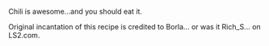Chili is awesome...and you should eat it. 

Original incantation of this recipe is credited to Borla... or was it Rich_S... on LS2.com.
